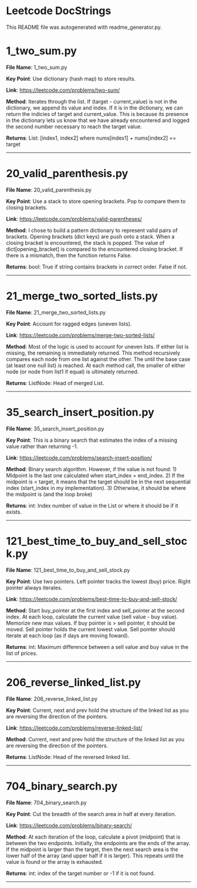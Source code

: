 # Leetcode DocStrings

This README file was autogenerated with readme_generator.py.

# 1_two_sum.py

**File Name**: 1_two_sum.py

**Key Point**: Use dictionary (hash map) to store results. 

**Link**: https://leetcode.com/problems/two-sum/ 

**Method**: Iterates through the list. If (target - current_value) is not in the dictionary, we append its value and index. If it is in the dictionary, we can return the indicies of target and current_value. This is because its presence in the dictionary lets us know that we have already encountered and logged the second number necessary to reach the target value. 

**Returns**: List: [index1, index2] where nums[index1] + nums[index2] == target

---

# 20_valid_parenthesis.py

**File Name**: 20_valid_parenthesis.py

**Key Point**: Use a stack to store opening brackets. Pop to compare them to closing brackets. 

**Link**: https://leetcode.com/problems/valid-parentheses/ 

**Method**: I chose to build a pattern dictionary to represent valid pairs of brackets. Opening brackets (dict keys) are push onto a stack. When a closing bracket is encountered, the stack is popped. The value of dict[opening_bracket] is compared to the encountered closing bracket. If there is a mismatch, then the function returns False. 

**Returns**: bool: True if string contains brackets in correct order. False if not.

---

# 21_merge_two_sorted_lists.py

**File Name**: 21_merge_two_sorted_lists.py

**Key Point**: Account for ragged edges (uneven lists). 

**Link**: https://leetcode.com/problems/merge-two-sorted-lists/ 

**Method**: Most of the logic is used to account for uneven lists. If either list is missing, the remaining is immediately returned. This method recursively compares each node from one list against the other. The until the base case (at least one null list) is reached. At each method call, the smaller of either node (or node from list1 if equal) is ultimately returned. 

**Returns**: ListNode: Head of merged List.

---

# 35_search_insert_position.py

**File Name**: 35_search_insert_position.py

**Key Point**: This is a binary search that estimates the index of a missing value rather than returning -1. 

**Link**: https://leetcode.com/problems/search-insert-position/ 

**Method**: Binary search algorithm. However, if the value is not found: 1) Midpoint is the last one calculated when start_index = end_index. 2) If the midpoint is < target, it means that the target should be in the next sequential index (start_index in my implementation). 3) Otherwise, it should be where the midpoint is (and the loop broke) 

**Returns**: int: Index number of value in the List or where it should be if it exists.

---

# 121_best_time_to_buy_and_sell_stock.py

**File Name**: 121_best_time_to_buy_and_sell_stock.py

**Key Point**: Use two pointers. Left pointer tracks the lowest (buy) price. Right pointer always iterates. 

**Link**: https://leetcode.com/problems/best-time-to-buy-and-sell-stock/ 

**Method**: Start buy_pointer at the first index and sell_pointer at the second index. At each loop, calculate the current value (sell value - buy value). Memorize new max values. If buy pointer is > sell pointer, it should be moved. Sell pointer holds the current lowest value. Sell pointer should iterate at each loop (as if days are moving foward). 

**Returns**: int: Maximum difference between a sell value and buy value in the list of prices.

---

# 206_reverse_linked_list.py

**File Name**: 206_reverse_linked_list.py

**Key Point**: Current, next and prev hold the structure of the linked list as you are reversing the direction of the pointers. 

**Link**: https://leetcode.com/problems/reverse-linked-list/ 

**Method**: Current, next and prev hold the structure of the linked list as you are reversing the direction of the pointers. 

**Returns**: ListNode: Head of the reversed linked list.

---

# 704_binary_search.py

**File Name**: 704_binary_search.py

**Key Point**: Cut the breadth of the search area in half at every iteration. 

**Link**: https://leetcode.com/problems/binary-search/ 

**Method**: At each iteration of the loop, calculate a pivot (midpoint) that is between the two endpoints. Initially, the endpoints are the ends of the array. If the midpoint is larger than the target, then the next search area is the lower half of the array (and upper half if it is larger). This repeats until the value is found or the array is exhausted. 

**Returns**: int: index of the target number or -1 if it is not found.

---

